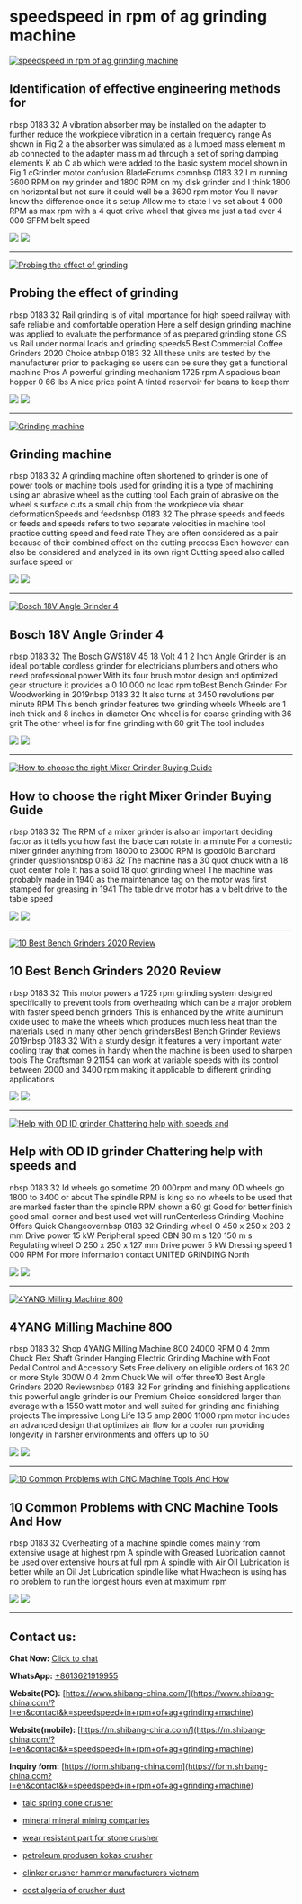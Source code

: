 # speedspeed in rpm of ag grinding machine

<a href="https://swt.shibang-china.com/?l=en&img&k=speedspeed+in+rpm+of+ag+grinding+machine" target="_blank">![speedspeed in rpm of ag grinding machine](http://static.shibang-china.com/all-800x300/813.jpg)</a>

## Identification of effective engineering methods for
nbsp 0183 32 A vibration absorber may be installed on the adapter to further reduce the workpiece vibration in a certain frequency range As shown in Fig 2 a the absorber was simulated as a lumped mass element m ab connected to the adapter mass m ad through a set of spring damping elements K ab C ab which were added to the basic system model shown in Fig 1 cGrinder motor confusion BladeForums comnbsp 0183 32 I m running 3600 RPM on my grinder and 1800 RPM on my disk grinder and I think 1800 on horizontal but not sure it could well be a 3600 rpm motor You ll never know the difference once it s setup Allow me to state I ve set about 4 000 RPM as max rpm with a 4 quot drive wheel that gives me just a tad over 4 000 SFPM belt speed


<a href="https://whatsapp.shibangsoft.com/WhatsApp.php" target="_blank" title="WhatsApp">![](http://static.shibang-china.com/icon/whatsapp.png)</a> <a href="https://swt.shibang-china.com/?l=en&icon&k=speedspeed+in+rpm+of+ag+grinding+machine" target="_blank">![](http://static.shibang-china.com/icon/chat-en.png)</a>

---

<a href="https://swt.shibang-china.com/?l=en&img&k=speedspeed+in+rpm+of+ag+grinding+machine" target="_blank">![Probing the effect of grinding](http://static.shibang-china.com/all-800x300/1319.jpg)</a>

## Probing the effect of grinding
nbsp 0183 32 Rail grinding is of vital importance for high speed railway with safe reliable and comfortable operation Here a self design grinding machine was applied to evaluate the performance of as prepared grinding stone GS vs Rail under normal loads and grinding speeds5 Best Commercial Coffee Grinders 2020 Choice atnbsp 0183 32 All these units are tested by the manufacturer prior to packaging so users can be sure they get a functional machine Pros A powerful grinding mechanism 1725 rpm A spacious bean hopper 0 66 lbs A nice price point A tinted reservoir for beans to keep them


<a href="https://whatsapp.shibangsoft.com/WhatsApp.php" target="_blank" title="WhatsApp">![](http://static.shibang-china.com/icon/whatsapp.png)</a> <a href="https://swt.shibang-china.com/?l=en&icon&k=speedspeed+in+rpm+of+ag+grinding+machine" target="_blank">![](http://static.shibang-china.com/icon/chat-en.png)</a>

---

<a href="https://swt.shibang-china.com/?l=en&img&k=speedspeed+in+rpm+of+ag+grinding+machine" target="_blank">![Grinding machine](http://static.shibang-china.com/all-800x300/1153.jpg)</a>

## Grinding machine
nbsp 0183 32 A grinding machine often shortened to grinder is one of power tools or machine tools used for grinding it is a type of machining using an abrasive wheel as the cutting tool Each grain of abrasive on the wheel s surface cuts a small chip from the workpiece via shear deformationSpeeds and feedsnbsp 0183 32 The phrase speeds and feeds or feeds and speeds refers to two separate velocities in machine tool practice cutting speed and feed rate They are often considered as a pair because of their combined effect on the cutting process Each however can also be considered and analyzed in its own right Cutting speed also called surface speed or


<a href="https://whatsapp.shibangsoft.com/WhatsApp.php" target="_blank" title="WhatsApp">![](http://static.shibang-china.com/icon/whatsapp.png)</a> <a href="https://swt.shibang-china.com/?l=en&icon&k=speedspeed+in+rpm+of+ag+grinding+machine" target="_blank">![](http://static.shibang-china.com/icon/chat-en.png)</a>

---

<a href="https://swt.shibang-china.com/?l=en&img&k=speedspeed+in+rpm+of+ag+grinding+machine" target="_blank">![Bosch 18V Angle Grinder 4](http://static.shibang-china.com/all-800x300/573.jpg)</a>

## Bosch 18V Angle Grinder 4
nbsp 0183 32 The Bosch GWS18V 45 18 Volt 4 1 2 Inch Angle Grinder is an ideal portable cordless grinder for electricians plumbers and others who need professional power With its four brush motor design and optimized gear structure it provides a 0 10 000 no load rpm toBest Bench Grinder For Woodworking in 2019nbsp 0183 32 It also turns at 3450 revolutions per minute RPM This bench grinder features two grinding wheels Wheels are 1 inch thick and 8 inches in diameter One wheel is for coarse grinding with 36 grit The other wheel is for fine grinding with 60 grit The tool includes


<a href="https://whatsapp.shibangsoft.com/WhatsApp.php" target="_blank" title="WhatsApp">![](http://static.shibang-china.com/icon/whatsapp.png)</a> <a href="https://swt.shibang-china.com/?l=en&icon&k=speedspeed+in+rpm+of+ag+grinding+machine" target="_blank">![](http://static.shibang-china.com/icon/chat-en.png)</a>

---

<a href="https://swt.shibang-china.com/?l=en&img&k=speedspeed+in+rpm+of+ag+grinding+machine" target="_blank">![How to choose the right Mixer Grinder Buying Guide](http://static.shibang-china.com/all-800x300/636.jpg)</a>

## How to choose the right Mixer Grinder Buying Guide
nbsp 0183 32 The RPM of a mixer grinder is also an important deciding factor as it tells you how fast the blade can rotate in a minute For a domestic mixer grinder anything from 18000 to 23000 RPM is goodOld Blanchard grinder questionsnbsp 0183 32 The machine has a 30 quot chuck with a 18 quot center hole It has a solid 18 quot grinding wheel The machine was probably made in 1940 as the maintenance tag on the motor was first stamped for greasing in 1941 The table drive motor has a v belt drive to the table speed


<a href="https://whatsapp.shibangsoft.com/WhatsApp.php" target="_blank" title="WhatsApp">![](http://static.shibang-china.com/icon/whatsapp.png)</a> <a href="https://swt.shibang-china.com/?l=en&icon&k=speedspeed+in+rpm+of+ag+grinding+machine" target="_blank">![](http://static.shibang-china.com/icon/chat-en.png)</a>

---

<a href="https://swt.shibang-china.com/?l=en&img&k=speedspeed+in+rpm+of+ag+grinding+machine" target="_blank">![10 Best Bench Grinders 2020 Review](http://static.shibang-china.com/all-800x300/623.jpg)</a>

## 10 Best Bench Grinders 2020 Review
nbsp 0183 32 This motor powers a 1725 rpm grinding system designed specifically to prevent tools from overheating which can be a major problem with faster speed bench grinders This is enhanced by the white aluminum oxide used to make the wheels which produces much less heat than the materials used in many other bench grindersBest Bench Grinder Reviews 2019nbsp 0183 32 With a sturdy design it features a very important water cooling tray that comes in handy when the machine is been used to sharpen tools The Craftsman 9 21154 can work at variable speeds with its control between 2000 and 3400 rpm making it applicable to different grinding applications


<a href="https://whatsapp.shibangsoft.com/WhatsApp.php" target="_blank" title="WhatsApp">![](http://static.shibang-china.com/icon/whatsapp.png)</a> <a href="https://swt.shibang-china.com/?l=en&icon&k=speedspeed+in+rpm+of+ag+grinding+machine" target="_blank">![](http://static.shibang-china.com/icon/chat-en.png)</a>

---

<a href="https://swt.shibang-china.com/?l=en&img&k=speedspeed+in+rpm+of+ag+grinding+machine" target="_blank">![Help with OD ID grinder Chattering help with speeds and](http://static.shibang-china.com/all-800x300/640.jpg)</a>

## Help with OD ID grinder Chattering help with speeds and
nbsp 0183 32 Id wheels go sometime 20 000rpm and many OD wheels go 1800 to 3400 or about The spindle RPM is king so no wheels to be used that are marked faster than the spindle RPM shown a 60 gt Good for better finish good small corner and best used wet will runCenterless Grinding Machine Offers Quick Changeovernbsp 0183 32 Grinding wheel O 450 x 250 x 203 2 mm Drive power 15 kW Peripheral speed CBN 80 m s 120 150 m s Regulating wheel O 250 x 250 x 127 mm Drive power 5 kW Dressing speed 1 000 RPM For more information contact UNITED GRINDING North


<a href="https://whatsapp.shibangsoft.com/WhatsApp.php" target="_blank" title="WhatsApp">![](http://static.shibang-china.com/icon/whatsapp.png)</a> <a href="https://swt.shibang-china.com/?l=en&icon&k=speedspeed+in+rpm+of+ag+grinding+machine" target="_blank">![](http://static.shibang-china.com/icon/chat-en.png)</a>

---

<a href="https://swt.shibang-china.com/?l=en&img&k=speedspeed+in+rpm+of+ag+grinding+machine" target="_blank">![4YANG Milling Machine 800](http://static.shibang-china.com/all-800x300/279.jpg)</a>

## 4YANG Milling Machine 800
nbsp 0183 32 Shop 4YANG Milling Machine 800 24000 RPM 0 4 2mm Chuck Flex Shaft Grinder Hanging Electric Grinding Machine with Foot Pedal Control and Accessory Sets Free delivery on eligible orders of 163 20 or more Style 300W 0 4 2mm Chuck We will offer three10 Best Angle Grinders 2020 Reviewsnbsp 0183 32 For grinding and finishing applications this powerful angle grinder is our Premium Choice considered larger than average with a 1550 watt motor and well suited for grinding and finishing projects The impressive Long Life 13 5 amp 2800 11000 rpm motor includes an advanced design that optimizes air flow for a cooler run providing longevity in harsher environments and offers up to 50


<a href="https://whatsapp.shibangsoft.com/WhatsApp.php" target="_blank" title="WhatsApp">![](http://static.shibang-china.com/icon/whatsapp.png)</a> <a href="https://swt.shibang-china.com/?l=en&icon&k=speedspeed+in+rpm+of+ag+grinding+machine" target="_blank">![](http://static.shibang-china.com/icon/chat-en.png)</a>

---

<a href="https://swt.shibang-china.com/?l=en&img&k=speedspeed+in+rpm+of+ag+grinding+machine" target="_blank">![10 Common Problems with CNC Machine Tools And How](http://static.shibang-china.com/all-800x300/1214.jpg)</a>

## 10 Common Problems with CNC Machine Tools And How
nbsp 0183 32 Overheating of a machine spindle comes mainly from extensive usage at highest rpm A spindle with Greased Lubrication cannot be used over extensive hours at full rpm A spindle with Air Oil Lubrication is better while an Oil Jet Lubrication spindle like what Hwacheon is using has no problem to run the longest hours even at maximum rpm

<a href="https://whatsapp.shibangsoft.com/WhatsApp.php" target="_blank" title="WhatsApp">![](http://static.shibang-china.com/icon/whatsapp.png)</a> <a href="https://swt.shibang-china.com/?l=en&icon&k=speedspeed+in+rpm+of+ag+grinding+machine" target="_blank">![](http://static.shibang-china.com/icon/chat-en.png)</a>

---
## Contact us:

**Chat Now:** [Click to chat](https://swt.shibang-china.com?l=en&contact&k=speedspeed+in+rpm+of+ag+grinding+machine)

**WhatsApp:**  [+8613621919955](https://whatsapp.shibangsoft.com/WhatsApp.php)

**Website(PC):** [https://www.shibang-china.com/](https://www.shibang-china.com/?l=en&contact&k=speedspeed+in+rpm+of+ag+grinding+machine)

**Website(mobile):** [https://m.shibang-china.com/](https://m.shibang-china.com/?l=en&contact&k=speedspeed+in+rpm+of+ag+grinding+machine)

**Inquiry form:** [https://form.shibang-china.com](https://form.shibang-china.com?l=en&contact&k=speedspeed+in+rpm+of+ag+grinding+machine)

* [talc spring cone crusher](../166/talc%20spring%20cone%20crusher.md)

* [mineral mineral mining companies](../163/mineral%20mineral%20mining%20companies.md)

* [wear resistant part for stone crusher](../164/wear%20resistant%20part%20for%20stone%20crusher.md)

* [petroleum produsen kokas crusher](../167/petroleum%20produsen%20kokas%20crusher.md)

* [clinker crusher hammer manufacturers vietnam](../169/clinker%20crusher%20hammer%20manufacturers%20vietnam.md)

* [cost algeria of crusher dust](../168/cost%20algeria%20of%20crusher%20dust.md)
